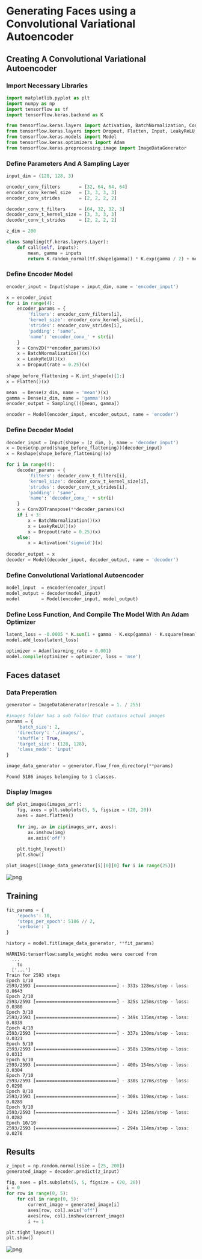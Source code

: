 # Generating Faces using a Convolutional Variational Autoencoder

## Creating A Convolutional Variational Autoencoder

### Import Necessary Libraries


```python
import matplotlib.pyplot as plt
import numpy as np
import tensorflow as tf
import tensorflow.keras.backend as K

from tensorflow.keras.layers import Activation, BatchNormalization, Conv2D, Conv2DTranspose, Dense
from tensorflow.keras.layers import Dropout, Flatten, Input, LeakyReLU, Reshape
from tensorflow.keras.models import Model
from tensorflow.keras.optimizers import Adam
from tensorflow.keras.preprocessing.image import ImageDataGenerator
```

### Define Parameters And A Sampling Layer


```python
input_dim = (128, 128, 3)

encoder_conv_filters       = [32, 64, 64, 64]
encoder_conv_kernel_size   = [3, 3, 3, 3]
encoder_conv_strides       = [2, 2, 2, 2]

decoder_conv_t_filters     = [64, 32, 32, 3]
decoder_conv_t_kernel_size = [3, 3, 3, 3]
decoder_conv_t_strides     = [2, 2, 2, 2]

z_dim = 200

class Sampling(tf.keras.layers.Layer):
    def call(self, inputs):
        mean, gamma = inputs
        return K.random_normal(tf.shape(gamma)) * K.exp(gamma / 2) + mean
```

### Define Encoder Model


```python
encoder_input = Input(shape = input_dim, name = 'encoder_input')

x = encoder_input
for i in range(4):
    encoder_params = {
        'filters': encoder_conv_filters[i],
        'kernel_size': encoder_conv_kernel_size[i],
        'strides': encoder_conv_strides[i],
        'padding': 'same',
        'name': 'encoder_conv_' + str(i)
    }
    x = Conv2D(**encoder_params)(x)
    x = BatchNormalization()(x)
    x = LeakyReLU()(x)
    x = Dropout(rate = 0.25)(x)
    
shape_before_flattening = K.int_shape(x)[1:]
x = Flatten()(x)

mean  = Dense(z_dim, name = 'mean')(x)
gamma = Dense(z_dim, name = 'gamma')(x)
encoder_output = Sampling()([mean, gamma])

encoder = Model(encoder_input, encoder_output, name = 'encoder')    
```

### Define Decoder Model


```python
decoder_input = Input(shape = (z_dim, ), name = 'decoder_input')
x = Dense(np.prod(shape_before_flattening))(decoder_input)
x = Reshape(shape_before_flattening)(x)

for i in range(4):
    decoder_params = {
        'filters': decoder_conv_t_filters[i],
        'kernel_size': decoder_conv_t_kernel_size[i],
        'strides': decoder_conv_t_strides[i],
        'padding': 'same',
        'name': 'decoder_conv_' + str(i)
    }
    x = Conv2DTranspose(**decoder_params)(x)
    if i < 3: 
        x = BatchNormalization()(x)
        x = LeakyReLU()(x)
        x = Dropout(rate = 0.25)(x)
    else: 
        x = Activation('sigmoid')(x)
    
decoder_output = x
decoder = Model(decoder_input, decoder_output, name = 'decoder')

```

### Define Convolutional Variational Autoencoder


```python
model_input  = encoder(encoder_input)
model_output = decoder(model_input)
model        = Model(encoder_input, model_output)
```

### Define Loss Function, And Compile The Model With An Adam Optimizer


```python
latent_loss = -0.0005 * K.sum(1 + gamma - K.exp(gamma) - K.square(mean), axis = -1)
model.add_loss(latent_loss)

optimizer = Adam(learning_rate = 0.001)
model.compile(optimizer = optimizer, loss = 'mse')
```

## Faces dataset

### Data Preperation


```python
generator = ImageDataGenerator(rescale = 1. / 255)

#images folder has a sub folder that contains actual images
params = {
    'batch_size': 2, 
    'directory': './images/', 
    'shuffle': True, 
    'target_size': (128, 128),
    'class_mode': 'input'
}

image_data_generator = generator.flow_from_directory(**params)
```

    Found 5186 images belonging to 1 classes.


### Display Images


```python
def plot_images(images_arr):
    fig, axes = plt.subplots(5, 5, figsize = (20, 20))
    axes = axes.flatten()
    
    for img, ax in zip(images_arr, axes):
        ax.imshow(img)
        ax.axis('off')
    
    plt.tight_layout()
    plt.show()

plot_images([image_data_generator[i][0][0] for i in range(25)])
```


![png](output_18_0.png)


## Training


```python
fit_params = {
    'epochs': 10,
    'steps_per_epoch': 5186 // 2,
    'verbose': 1
}

history = model.fit(image_data_generator, **fit_params)
```

    WARNING:tensorflow:sample_weight modes were coerced from
      ...
        to  
      ['...']
    Train for 2593 steps
    Epoch 1/10
    2593/2593 [==============================] - 331s 128ms/step - loss: 0.0643
    Epoch 2/10
    2593/2593 [==============================] - 325s 125ms/step - loss: 0.0380
    Epoch 3/10
    2593/2593 [==============================] - 349s 135ms/step - loss: 0.0339
    Epoch 4/10
    2593/2593 [==============================] - 337s 130ms/step - loss: 0.0321
    Epoch 5/10
    2593/2593 [==============================] - 358s 138ms/step - loss: 0.0313
    Epoch 6/10
    2593/2593 [==============================] - 400s 154ms/step - loss: 0.0304
    Epoch 7/10
    2593/2593 [==============================] - 330s 127ms/step - loss: 0.0298
    Epoch 8/10
    2593/2593 [==============================] - 308s 119ms/step - loss: 0.0289
    Epoch 9/10
    2593/2593 [==============================] - 324s 125ms/step - loss: 0.0282
    Epoch 10/10
    2593/2593 [==============================] - 294s 114ms/step - loss: 0.0276


## Results


```python
z_input = np.random.normal(size = [25, 200])
generated_image = decoder.predict(z_input)

fig, axes = plt.subplots(5, 5, figsize = (20, 20))
i = 0
for row in range(0, 5):
    for col in range(0, 5):
        current_image = generated_image[i]
        axes[row, col].axis('off')
        axes[row, col].imshow(current_image)
        i += 1

plt.tight_layout()
plt.show()

```


![png](output_22_0.png)

